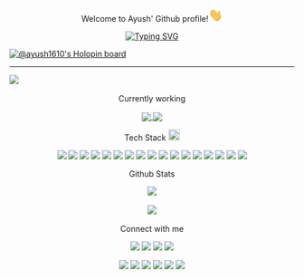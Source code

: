 <p align="center">Welcome to Ayush' Github profile!<img src="giphy.gif" width="25" title="hover text"></p>
 
<p align="center"><a href="https://git.io/typing-svg"><img src="https://readme-typing-svg.herokuapp.com?font=Fira+Code&pause=1000&color=9913F7&width=190&lines=Web+Developer" alt="Typing SVG" /></a></p>

[![@ayush1610's Holopin board](https://holopin.io/api/user/board?user=ayush1610)](https://holopin.io/@ayush1610)
<hr>
<img width="1200" src="https://user-images.githubusercontent.com/67241639/188285209-1d78c808-2ce4-4ba9-84f9-f39bbbe757d9.svg" >

<p align="center"> Currently working <p/>
<p align="center">
<a href="https://github.com/1610ayush/Cookie-Popup-animation">
  <img align="center" src="https://github-readme-stats.vercel.app/api/pin/?username=1610ayush&repo=Cookie-Popup-animation" />
</a>
<a href="https://github.com/1610ayush/portfolio-react">
  <img align="center" src="https://github-readme-stats.vercel.app/api/pin/?username=1610ayush&repo=portfolio-react" />
</a>
</p>


<p align="center">
Tech Stack
<img width="20" height="20" src="https://camo.githubusercontent.com/beb64ff21c883e318e4f5db5231c2ba4175705bea1c9249e82a41ab375db4f75/68747470733a2f2f6d65646961322e67697068792e636f6d2f6d656469612f51737347456d706b79454f684243623765312f67697068792e6769663f6369643d656366303565343761306e336769316266716e74716d6f62386739616964316f796a327772336473336d67373030626c267269643d67697068792e676966">
</p>

<p align="center">
<img src="https://img.shields.io/badge/React-20232A?style=for-the-badge&logo=react&logoColor=61DAFB" />
<img src="https://img.shields.io/badge/Django-092E20?style=for-the-badge&logo=django&logoColor=green" />
<img src="https://img.shields.io/badge/Python-FFD43B?style=for-the-badge&logo=python&logoColor=blue" />
<img src="https://img.shields.io/badge/HTML5-E34F26?style=for-the-badge&logo=html5&logoColor=white" />
<img src="https://img.shields.io/badge/CSS3-1572B6?style=for-the-badge&logo=css3&logoColor=white" />
<img src="https://img.shields.io/badge/JavaScript-323330?style=for-the-badge&logo=javascript&logoColor=F7DF1E" />
<img src="https://img.shields.io/badge/Node.js-339933?style=for-the-badge&logo=nodedotjs&logoColor=white" />
<img src="https://img.shields.io/badge/MongoDB-4EA94B?style=for-the-badge&logo=mongodb&logoColor=white" />
<img src="https://img.shields.io/badge/MySQL-005C84?style=for-the-badge&logo=mysql&logoColor=white" />
<img src="https://img.shields.io/badge/Bootstrap-563D7C?style=for-the-badge&logo=bootstrap&logoColor=white" />
<img src="https://img.shields.io/badge/Chakra--UI-319795?style=for-the-badge&logo=chakra-ui&logoColor=white" />
<img src="https://img.shields.io/badge/Material%20UI-007FFF?style=for-the-badge&logo=mui&logoColor=white" />
<img src="https://img.shields.io/badge/React_Router-CA4245?style=for-the-badge&logo=react-router&logoColor=white" />
<img src="https://img.shields.io/badge/Redux-593D88?style=for-the-badge&logo=redux&logoColor=white" />
<img src="https://img.shields.io/badge/VSCode-0078D4?style=for-the-badge&logo=visual%20studio%20code&logoColor=white" />
<img src="https://img.shields.io/badge/Prisma-3982CE?style=for-the-badge&logo=Prisma&logoColor=white" />
<img src="https://img.shields.io/badge/Ubuntu-E95420?style=for-the-badge&logo=ubuntu&logoColor=white" />
</p>

<p align="center"> Github Stats </p>
<p align="center" ><img src="https://github-readme-stats.vercel.app/api?username=1610ayush&count_private=true&show_icons=true&theme=radical" ></p>

<p align="center"> <img src="https://github-readme-stats.vercel.app/api/top-langs/?username=1610ayush&layout=compact"> </p>

<p align="center"> Connect with me </p>
<p align="center">
<a href="https://www.linkedin.com/in/ayush-ranjan-2767ba169/"><img src="https://img.shields.io/badge/LinkedIn-0077B5?style=for-the-badge&logo=linkedin&logoColor=white" /></a>
<a href="https://www.instagram.com/ayush.ranjan26/"><img src="https://img.shields.io/badge/Instagram-E4405F?style=for-the-badge&logo=instagram&logoColor=white" /></a>
<a href="https://twitter.com/AyushRa75273723"><img src="https://img.shields.io/badge/Twitter-1DA1F2?style=for-the-badge&logo=twitter&logoColor=white" /></a>
<a href="https://leetcode.com/1610ayush/"><img src="https://img.shields.io/badge/-LeetCode-FFA116?style=for-the-badge&logo=LeetCode&logoColor=black" /></a>
</p>

<p align="center">
<a href="https://github.com/1610ayush/Jobboard"><img src="https://github-readme-stats.vercel.app/api/pin/?username=1610ayush&repo=Jobboard" ></a>
<a href="https://github.com/1610ayush/portfolio-react"><img src="https://github-readme-stats.vercel.app/api/pin/?username=1610ayush&repo=portfolio-react" ></a>
<a href="https://github.com/1610ayush/my-ecomm-store"><img src="https://github-readme-stats.vercel.app/api/pin/?username=1610ayush&repo=crypto-app" ></a>
<a href="https://github.com/1610ayush/music-app"><img src="https://github-readme-stats.vercel.app/api/pin/?username=1610ayush&repo=music-app" ></a>
<a href="https://github.com/1610ayush/ignite"><img src="https://github-readme-stats.vercel.app/api/pin/?username=1610ayush&repo=ignite" ></a>
<a href="https://github.com/1610ayush/youtuber_marketplace"><img src="https://github-readme-stats.vercel.app/api/pin/?username=1610ayush&repo=youtuber_marketplace" ></a>
</p>



